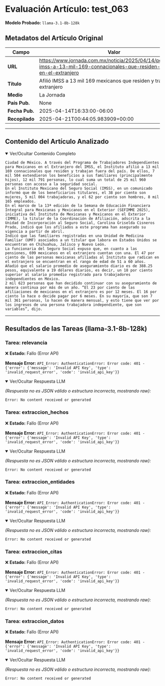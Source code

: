 # Evaluación Artículo: test_063
**Modelo Probado:** `llama-3.1-8b-128k`

## Metadatos del Artículo Original

| Campo          | Valor                                      |
|----------------|--------------------------------------------|
| **URL**        | https://www.jornada.com.mx/noticia/2025/04/14/politica/afilio-imss-a-13-mil-169-connacionales-que-residen-y-trabajan-en-el-extranjero           |
| **Título**     | Afilió IMSS a 13 mil 169 mexicanos que residen y trabajan en el extranjero       |
| **Medio**      | La Jornada         |
| **País Pub.**  | None |
| **Fecha Pub.** | 2025-04-14T16:33:00-06:00 |
| **Recopilado** | 2025-04-21T00:44:05.983909+00:00 |

---

## Contenido del Artículo Analizado

<details open>
<summary>Ver/Ocultar Contenido Completo</summary>

```text
Ciudad de México. A través del Programa de Trabajadores Independientes para Mexicanos en el Extranjero del IMSS, el Instituto afilió a 13 mil 169 connacionales que residen y trabajan fuera del país. De ellos, 7 mil 504 extendieron los beneficios a sus familiares (principalmente hijos), 12 mil 791 personas, lo cual suma un total de 25 mil 960 personas con acceso a la seguridad social.
En el Instituto Mexicano del Seguro Social (IMSS), en un comunicado informó que de los beneficiarios titulares, el 38 por ciento son mujeres, 5 mil 004 trabajadoras, y el 62 por ciento son hombres, 8 mil 165 empleados.
En el marco de la 13ª edición de la Semana de Educación Financiera Integral para Mexicanas y Mexicanos en el Exterior (SEFIMME 2025), iniciativa del Instituto de Mexicanas y Mexicanos en el Exterior (IMME), la titular de la Coordinación de Afiliación, adscrita a la Unidad de Incorporación al Seguro Social, Carolina Griselda Cisneros Prado, indicó que los afiliados a este programa han asegurado su vigencia a partir de abril.
Indicó que las familiares registradas en una Unidad de Medicina Familiar (UMF) asociados a un titular que labora en Estados Unidos se encuentran en Chihuahua, Jalisco y Nuevo León.
La funcionaria del Seguro Social expuso que, en cuanto a las pensiones, 699 mexicanos en el extranjero cuentan con una. El 47 por ciento de las personas mexicanas afiliadas al Instituto que radican en el extranjero se encuentran en el rango de edad de 51 a 60 años.
Añadió que el salario promedio de aseguramiento diario es de 388.25 pesos, equivalente a 19 dólares diarios, es decir, un 18 por ciento superior al salario promedio registrado para trabajadores independientes en México.
2 mil 623 personas que han decidido continuar con su aseguramiento de manera continua por más de un año. “El 23 por ciento de las afiliaciones de mexicanos en el extranjero es por 12 meses. El 16 por ciento lo hace o decide pagar por 6 meses. En su mayoría, que son 7 mil 361 personas, lo hacen de manera mensual, y esto tiene que ver por los ingresos de una persona trabajadora independiente, que son variables”, dijo.
```
</details>

---

## Resultados de las Tareas (llama-3.1-8b-128k)

### Tarea: relevancia

❌ **Estado:** Fallo (Error API)

   **Mensaje Error:** `API_Error: AuthenticationError: Error code: 401 - {'error': {'message': 'Invalid API Key', 'type': 'invalid_request_error', 'code': 'invalid_api_key'}}`


<details open>
<summary>Ver/Ocultar Respuesta LLM</summary>

_(Respuesta no es JSON válido o estructura incorrecta, mostrando raw):_
```
Error: No content received or generated
```
</details>


### Tarea: extraccion_hechos

❌ **Estado:** Fallo (Error API)

   **Mensaje Error:** `API_Error: AuthenticationError: Error code: 401 - {'error': {'message': 'Invalid API Key', 'type': 'invalid_request_error', 'code': 'invalid_api_key'}}`


<details open>
<summary>Ver/Ocultar Respuesta LLM</summary>

_(Respuesta no es JSON válido o estructura incorrecta, mostrando raw):_
```
Error: No content received or generated
```
</details>


### Tarea: extraccion_entidades

❌ **Estado:** Fallo (Error API)

   **Mensaje Error:** `API_Error: AuthenticationError: Error code: 401 - {'error': {'message': 'Invalid API Key', 'type': 'invalid_request_error', 'code': 'invalid_api_key'}}`


<details open>
<summary>Ver/Ocultar Respuesta LLM</summary>

_(Respuesta no es JSON válido o estructura incorrecta, mostrando raw):_
```
Error: No content received or generated
```
</details>


### Tarea: extraccion_citas

❌ **Estado:** Fallo (Error API)

   **Mensaje Error:** `API_Error: AuthenticationError: Error code: 401 - {'error': {'message': 'Invalid API Key', 'type': 'invalid_request_error', 'code': 'invalid_api_key'}}`


<details open>
<summary>Ver/Ocultar Respuesta LLM</summary>

_(Respuesta no es JSON válido o estructura incorrecta, mostrando raw):_
```
Error: No content received or generated
```
</details>


### Tarea: extraccion_datos

❌ **Estado:** Fallo (Error API)

   **Mensaje Error:** `API_Error: AuthenticationError: Error code: 401 - {'error': {'message': 'Invalid API Key', 'type': 'invalid_request_error', 'code': 'invalid_api_key'}}`


<details open>
<summary>Ver/Ocultar Respuesta LLM</summary>

_(Respuesta no es JSON válido o estructura incorrecta, mostrando raw):_
```
Error: No content received or generated
```
</details>
